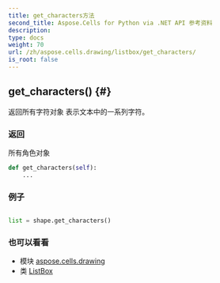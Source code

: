 ```yaml
---
title: get_characters方法
second_title: Aspose.Cells for Python via .NET API 参考资料
description:
type: docs
weight: 70
url: /zh/aspose.cells.drawing/listbox/get_characters/
is_root: false
---
```

##  get_characters() {#}
返回所有字符对象
表示文本中的一系列字符。


### 返回

所有角色对象


```python
def get_characters(self):
    ...
```



### 例子

```python

list = shape.get_characters()

```



### 也可以看看
* 模块 [aspose.cells.drawing](../../)
* 类 [ListBox](/cells/python-net/zh/aspose.cells.drawing/listbox)
